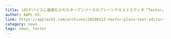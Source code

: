 ```yaml
---
title: iOSデバイスに最適化されたオープンソースのプレーンテキストエディタ「Textor」がリリース。
author: AAPL Ch.
link: https://applech2.com/archives/20180312-textor-plain-text-editor-for-ios.html
category: news
tags: news, textor
---
```

